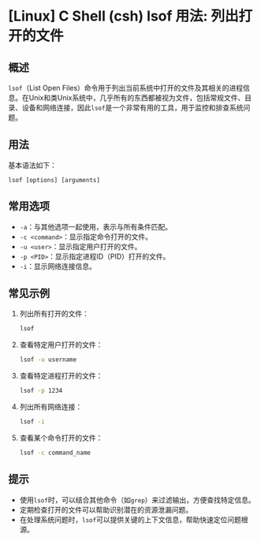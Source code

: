 # [Linux] C Shell (csh) lsof 用法: 列出打开的文件

## 概述
`lsof`（List Open Files）命令用于列出当前系统中打开的文件及其相关的进程信息。在Unix和类Unix系统中，几乎所有的东西都被视为文件，包括常规文件、目录、设备和网络连接，因此`lsof`是一个非常有用的工具，用于监控和排查系统问题。

## 用法
基本语法如下：
```
lsof [options] [arguments]
```

## 常用选项
- `-a`：与其他选项一起使用，表示与所有条件匹配。
- `-c <command>`：显示指定命令打开的文件。
- `-u <user>`：显示指定用户打开的文件。
- `-p <PID>`：显示指定进程ID（PID）打开的文件。
- `-i`：显示网络连接信息。

## 常见示例
1. 列出所有打开的文件：
   ```bash
   lsof
   ```

2. 查看特定用户打开的文件：
   ```bash
   lsof -u username
   ```

3. 查看特定进程打开的文件：
   ```bash
   lsof -p 1234
   ```

4. 列出所有网络连接：
   ```bash
   lsof -i
   ```

5. 查看某个命令打开的文件：
   ```bash
   lsof -c command_name
   ```

## 提示
- 使用`lsof`时，可以结合其他命令（如`grep`）来过滤输出，方便查找特定信息。
- 定期检查打开的文件可以帮助识别潜在的资源泄漏问题。
- 在处理系统问题时，`lsof`可以提供关键的上下文信息，帮助快速定位问题根源。